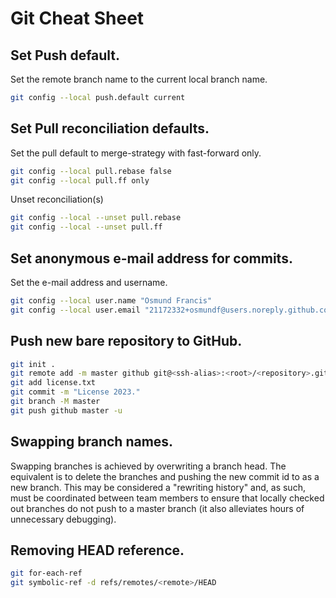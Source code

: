 # Git Cheat Sheet

## Set Push default.

Set the remote branch name to the current local branch name.

```bash
git config --local push.default current
```

## Set Pull reconciliation defaults.

Set the pull default to merge-strategy with fast-forward only.

```bash
git config --local pull.rebase false
git config --local pull.ff only
```

Unset reconciliation(s)

```bash
git config --local --unset pull.rebase
git config --local --unset pull.ff
```

## Set anonymous e-mail address for commits.

Set the e-mail address and username.

```bash
git config --local user.name "Osmund Francis"
git config --local user.email "21172332+osmundf@users.noreply.github.com"
```

## Push new bare repository to GitHub.

```bash
git init .
git remote add -m master github git@<ssh-alias>:<root>/<repository>.git
git add license.txt
git commit -m "License 2023."
git branch -M master
git push github master -u
```

## Swapping branch names.

Swapping branches is achieved by overwriting a branch head. The equivalent is to delete the branches and pushing the new
commit id to as a new branch. This may be considered a "rewriting history" and, as such, must be coordinated between
team members to ensure that locally checked out branches do not push to a master branch (it also alleviates hours of
unnecessary debugging).

## Removing HEAD reference.

```bash
git for-each-ref
git symbolic-ref -d refs/remotes/<remote>/HEAD
```
